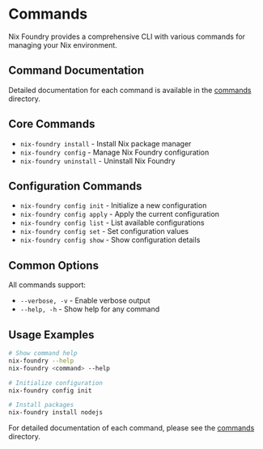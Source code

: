 # Commands

Nix Foundry provides a comprehensive CLI with various commands for managing your Nix environment.

## Command Documentation

Detailed documentation for each command is available in the [commands](./commands) directory.

## Core Commands

- `nix-foundry install` - Install Nix package manager
- `nix-foundry config` - Manage Nix Foundry configuration
- `nix-foundry uninstall` - Uninstall Nix Foundry

## Configuration Commands

- `nix-foundry config init` - Initialize a new configuration
- `nix-foundry config apply` - Apply the current configuration
- `nix-foundry config list` - List available configurations
- `nix-foundry config set` - Set configuration values
- `nix-foundry config show` - Show configuration details

## Common Options

All commands support:
- `--verbose, -v` - Enable verbose output
- `--help, -h` - Show help for any command

## Usage Examples

```bash
# Show command help
nix-foundry --help
nix-foundry <command> --help

# Initialize configuration
nix-foundry config init

# Install packages
nix-foundry install nodejs
```

For detailed documentation of each command, please see the [commands](./commands) directory.
